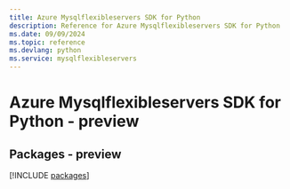 ```yaml
---
title: Azure Mysqlflexibleservers SDK for Python
description: Reference for Azure Mysqlflexibleservers SDK for Python
ms.date: 09/09/2024
ms.topic: reference
ms.devlang: python
ms.service: mysqlflexibleservers
---
```

# Azure Mysqlflexibleservers SDK for Python - preview
## Packages - preview
[!INCLUDE [packages](mysqlflexibleservers-index.md)]